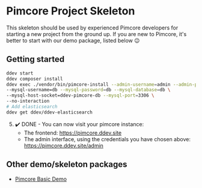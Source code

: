 # Pimcore Project Skeleton 

This skeleton should be used by experienced Pimcore developers for starting a new project from the ground up. 
If you are new to Pimcore, it's better to start with our demo package, listed below 😉

## Getting started
```bash
ddev start
ddev composer install
ddev exec ./vendor/bin/pimcore-install --admin-username=admin --admin-password=admin \
--mysql-username=db --mysql-password=db --mysql-database=db \
--mysql-host-socket=ddev-pimcore-db --mysql-port=3306 \
--no-interaction
# Add elasticsearch
ddev get ddev/ddev-elasticsearch
```
    
5. :heavy_check_mark: DONE - You can now visit your pimcore instance:
    * The frontend: <https://pimcore.ddev.site>
    * The admin interface, using the credentials you have chosen above:
      <https://pimcore.ddev.site/admin>

## Other demo/skeleton packages
- [Pimcore Basic Demo](https://github.com/pimcore/demo)
